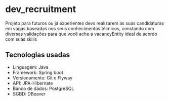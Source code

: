 
# dev_recruitment
Projeto para futuros ou já experientes devs realizarem as suas candidaturas em vagas baseadas nos seus conhecimentos técnicos, constando com diversas validações para que você ache a vacancyEntity ideal de acordo com suas skills
## Tecnologias usadas

- Linguagem: Java
- Framework: Spring boot
- Versionamento: Git e Flyway
- API: JPA-Hibernate
- Banco de dados: PostgreSQL
- SGBD: DBeaver

